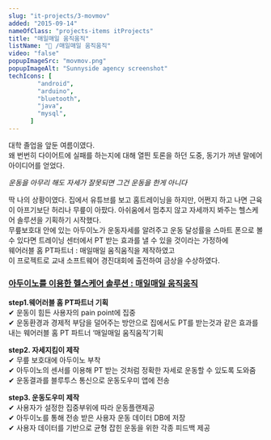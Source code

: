 ```yaml
---
slug: "it-projects/3-movmov"
added: "2015-09-14"
nameOfClass: "projects-items itProjects"
title: "매일매일 움직움직"
listName: "📱 /매일매일 움직움직"
video: "false"
popupImageSrc: "movmov.png"
popupImageAlt: "Sunnyside agency screenshot"
techIcons: [
        "android",
        "arduino",
        "bluetooth",
        "java",
        "mysql",
      ]
---
```

대학 졸업을 앞둔 여름이였다.  
왜 번번히 다이어트에 실패를 하는지에 대해 열띈 토론을 하던 도중, 동기가 꺼낸 말에어 아이디어를 얻었다.  
  
_운동을 아무리 해도 자세가 잘못되면 그건 운동을 한게 아니다_
  
딱 나의 상황이였다. 집에서 유튜브를 보고 홈트레이닝을 하지만, 어쩐지 하고 나면 근육이 아프기보단 허리나 무릎이 아팠다. 
아쉬움에서 멈추지 않고 자세까지 봐주는 헬스케어 솔루션을 기획하기 시작했다.  
무릎보호대 안에 있는 아두이노가 운동자세를 알려주고 운동 달성률을 스마트 폰으로 볼 수 있다면 트레이닝 센터에서 PT 받는 효과를 낼 수 있을 것이라는 가정하에  
웨어러블 홈 PT파트너 : 매일매일 움직움직을 제작하였고    
이 프로젝트로 교내 소프트웨어 경진대회에 출전하여 금상을 수상하였다.

### [아두이노를 이용한 헬스케어 솔루션 : 매일매일 움직움직](https://docs.google.com/presentation/d/12-4NHg8yEkHy_y4LaYJQl0o_YlPPAH6X/edit#slide=id.p1  "클릭하여 상세 문서를 다운받을 수 있습니다.")  
__step1.웨어러블 홈 PT파트너 기획__  
✔︎ 운동이 힘든 사용자의 pain point에 집중   
✔︎ 운동환경과 경제적 부담을 덜어주는 방안으로 집에서도 PT를 받는것과 같은 효과를 내는 웨어러블 홈 PT 파트너 ‘매일매일 움직움직’기획     
  
  __step2. 자세지킴이 제작__  
✔︎ 무릎 보호대에 아두이노 부착  
✔︎ 아두이노의 센서를 이용해 PT 받는 것처럼 정확한 자세로 운동할 수 있도록 도와줌  
✔︎ 운동결과를 블루투스 통신으로 운동도우미 앱에 전송  
  
__step3. 운동도우미 제작__  
✔︎ 사용자가 설정한 집중부위에 따라 운동플랜제공    
✔︎ 아두이노를 통해 전송 받은 사용자 운동 데이터 DB에 저장  
✔︎ 사용자 데이터를 기반으로 균형 잡힌 운동을 위한 각종 피드백 제공     
